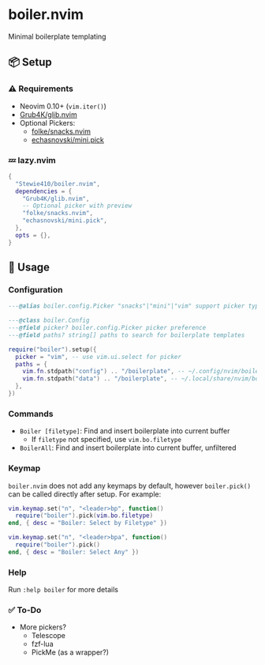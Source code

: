 # boiler.nvim

Minimal boilerplate templating

## 📦 Setup

### ⚠️ Requirements

- Neovim 0.10+ (`vim.iter()`)
- [Grub4K/glib.nvim](https://github.com/Grub4K/glib.nvim)
- Optional Pickers:
  - [folke/snacks.nvim](https://github.com/folke/snacks.nvim)
  - [echasnovski/mini.pick](https://github.com/echasnovski/mini.pick)

### 💤 lazy.nvim

```lua
{
  "Stewie410/boiler.nvim",
  dependencies = {
    "Grub4K/glib.nvim",
    -- Optional picker with preview
    "folke/snacks.nvim",
    "echasnovski/mini.pick",
  },
  opts = {},
}
```

## 🚀 Usage

### Configuration

```lua
---@alias boiler.config.Picker "snacks"|"mini"|"vim" support picker types

---@class boiler.Config
---@field picker? boiler.config.Picker picker preference
---@field paths? string[] paths to search for boilerplate templates
```

```lua
require("boiler").setup({
  picker = "vim", -- use vim.ui.select for picker
  paths = {
    vim.fn.stdpath("config") .. "/boilerplate", -- ~/.config/nvim/boilerplate
    vim.fn.stdpath("data") .. "/boilerplate", -- ~/.local/share/nvim/boilerplate
  },
})
```

### Commands

- `Boiler [filetype]`: Find and insert boilerplate into current buffer
  - If `filetype` not specified, use `vim.bo.filetype`
- `BoilerAll`: Find and insert boilerplate into current buffer, unfiltered

### Keymap

`boiler.nvim` does not add any keymaps by default, however `boiler.pick()` can
be called directly after setup.  For example:

```lua
vim.keymap.set("n", "<leader>bp", function()
  require("boiler").pick(vim.bo.filetype)
end, { desc = "Boiler: Select by Filetype" })

vim.keymap.set("n", "<leader>bpa", function()
  require("boiler").pick()
end, { desc = "Boiler: Select Any" })
```

### Help

Run `:help boiler` for more details

### ✅ To-Do

- More pickers?
  - Telescope
  - fzf-lua
  - PickMe (as a wrapper?)
